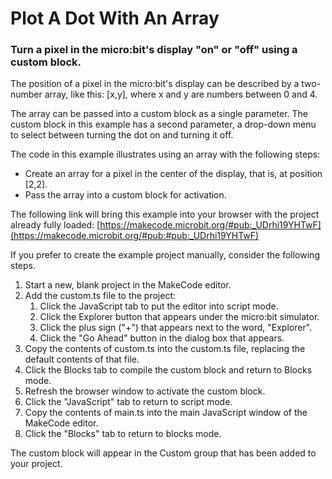 # Plot A Dot With An Array
### Turn a pixel in the micro:bit's display "on" or "off" using a custom block.

The position of a pixel in the micro:bit's display can be described by a two-number array, like this: [x,y], 
where x and y are numbers between 0 and 4.

The array can be passed into a custom block as a single parameter. The custom block in this example has a second parameter, a drop-down menu to select between turning the dot on and turning it off. 

The code in this example illustrates using an array with the following steps:
* Create an array for a pixel in the center of the display, that is, at position [2,2].
* Pass the array into a custom block for activation.

The following link will bring this example into your browser with the project already fully loaded: [https://makecode.microbit.org/#pub:_UDrhi19YHTwF](https://makecode.microbit.org/#pub:#pub:_UDrhi19YHTwF)

If you prefer to create the example project manually, consider the following steps.
1. Start a new, blank project in the MakeCode editor.
2. Add the custom.ts file to the project:
    1. Click the JavaScript tab to put the editor into script mode.
    1. Click the Explorer button that appears under the micro:bit simulator.
    1. Click the plus sign ("+") that appears next to the word, "Explorer".
    1. Click the "Go Ahead" button in the dialog box that appears.
3. Copy the contents of custom.ts into the custom.ts file, replacing the default contents of that file.
4. Click the Blocks tab to compile the custom block and return to Blocks mode.
5. Refresh the browser window to activate the custom block.
6. Click the "JavaScript" tab to return to script mode.
7. Copy the contents of main.ts into the main JavaScript window of the MakeCode editor.
8. Click the "Blocks" tab to return to blocks mode.

The custom block will appear in the Custom group that has been added to your project.

